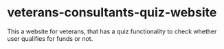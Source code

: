 # veterans-consultants-quiz-website
This a website for veterans, that has a quiz functionality to check whether user qualifies for funds or not.
